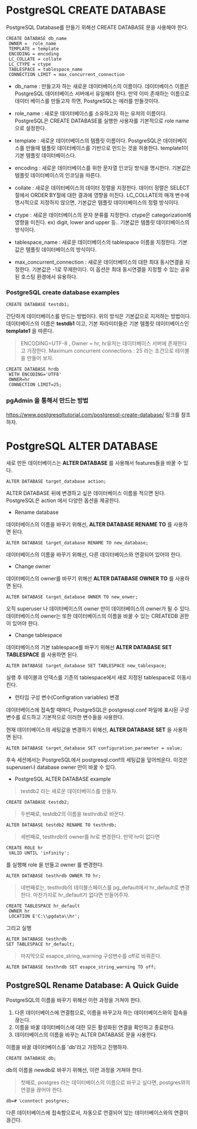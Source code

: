 # PostgreSQL CREATE DATABASE

PostgreSQL Database를 만들기 위해선 CREATE DATABASE 문을 사용해야 한다.

```
CREATE DATABASE db_name
 OWNER =  role_name
 TEMPLATE = template
 ENCODING = encoding
 LC_COLLATE = collate
 LC_CTYPE = ctype
 TABLESPACE = tablespace_name
 CONNECTION LIMIT = max_concurrent_connection
```

* db_name : 만들고자 하는 새로운 데이터베이스의 이름이다. 데이터베이스 이름은 PostgreSQL 데이터베이스 서버에서 유일해야 한다. 만약 이미 존재하는
이름으로 데이터 베이스를 만들고자 하면, PostgreSQL는 에러를 만들것이다.

* role_name : 새로운 데이터베이스를 소유하고자 하는 유저의 이름이다. PostgreSQL은 CREATE DATABASE를 실행한 사용자를 기본적으로 role name으로
설정한다.

* template : 새로운 데이터베이스의 템플릿 이름이다. PostgreSQL은 데이터베이스를 만들때 템플릿 데이터베이스를 기반으로 만드는 것을 허용한다.
template1이 기본 템플릿 데이터베이스다.

* encoding : 새로운 데이터베이스를 위한 문자열 인코딩 방식을 명시한다. 기본값은 템플릿 데이터베이스의 인코딩을 따른다.

* collate : 새로운 데이터베이스의 데이터 정렬을 지정한다. 데이터 정렬은 SELECT 절에서 ORDER BY절에 대한 결과에 영향을 미친다. LC_COLLATE의 
매개 변수에 명시적으로 지정하지 않으면, 기본값은 템플릿 데이터베이스의 정렬 방식이다.

* ctype : 새로운 데이터베이스의 문자 분류를 지정한다. ctype은 categorization에 영향을 미친다. ex) digit, lower and upper 등..
기본값은 템플릿 데이터베이스의 방식이다.

* tablespace_name : 새로운 데이터베이스의 tablespace 이름을 지정한다. 기본값은 템플릿 데이터베이스의 방식이다.

* max_concurrent_connection : 새로운 데이터베이스의 대한 최대 동시연결을 지정한다. 기본값은 -1로 무제한이다. 이 옵션은 최대 동시연결을 지정할 수
있는 공유된 호스팅 환경에서 유용하다.


### PostgreSQL create database examples

```
CREATE DATABASE testdb1;
```

간단하게 데이터베이스를 만드는 방법이다. 위의 방식은 기본값으로 지저하는 방법이다. 데이터베이스의 이름은 **testdb1** 이고, 기본 파라미터들은
기본 템플릿 데이터베이스인 **template1** 을 따른다.

> ENCODING=UTF-8 , Owner = hr, hr유저는 데이터베이스 서버에 존재한다고 가정한다. Maximum concurrent connections : 25 라는 조건으로 테이블을
만들어 보자.

```
CREATE DATABASE hrdb
 WITH ENCODING='UTF8'
 OWNER=hr
 CONNECTION LIMIT=25;
```

### pgAdmin 을 통해서 만드는 방법

https://www.postgresqltutorial.com/postgresql-create-database/ 링크를 참조하자.

# PostgreSQL ALTER DATABASE

새로 만든 데이터베이스는 **ALTER DATABASE** 를 사용해서 features들을 바꿀 수 있다.

```
ALTER DATABASE target_database action;
```

ALTER DATABASE 뒤에 변경하고 싶은 데이터베이스 이름을 적으면 된다. PostgreSQL은 action 에서 다양한 옵션을 제공한다.

* Rename database

데이터베이스의 이름을 바꾸기 위해선, **ALTER DATABASE RENAME TO** 를 사용하면 된다.
```
ALTER DATABASE target_database RENAME TO new_database;
```
데이터베이스의 이름을 바꾸기 위해선, 다른 데이터베이스와 연결되어 있어야 한다.

* Change owner

데이터베이스의 owner를 바꾸기 위해선 **ALTER DATABASE OWNER TO** 를 사용하면 된다.
```
ALTER DATABASE target_database OWNER TO new_onwer;
```
오직 superuser 나 데이터베이스의 owner 만이 데이터베이스의 owner가 될 수 있다. 데이터베이스의 owner는 또한 데이터베이스의 이름을 바꿀 수
있는 CREATEDB 권한이 있어야 한다.

* Change tablespace

데이터베이스의 기본 tablespace를 바꾸기 위해선 **ALTER DATABASE SET TABLESPACE** 를 사용하면 된다.
```
ALTER DATABASE target_database SET TABLESPACE new_tablespace;
```

실행 후 테이블과 인덱스를 기존의 tablespace에서 새로 지정된 tablespace로 이동시킨다.

* 런타임 구성 변수(Configration variables) 변경

데이터베이스에 접속할 때마다, PostgreSQL은 postgresql.conf 파일에 표시된 구성 변수를 로드하고 기본적으로 이러한 변수들을 사용한다.

현재 데이터베이스의 세팅값을 변경하기 위해선, **ALTER DATABASE SET** 을 사용하면 된다.

```
ALTER DATABASE target_database SET configuration_parameter = value;
```

후속 세션에서는 PostgreSQL에서 postgresql.conf의 세팅값을 덮어씌운다. 이것은 superuser나 database owner 만이 바꿀 수 있다.


* PostgreSQL ALTER DATABASE example

> testdb2 라는 새로운 데이터베이스를 만들자.
```
CREATE DATABASE testdb2;
```

> 두번째로, testdb2의 이름을 testhrdb로 바꾼다.
```
ALTER DATABASE testdb2 RENAME TO testhrdb;
```

> 세번째로, testhrdb의 owner를 hr로 변경한다. 만약 hr이 없다면

```
CREATE ROLE hr
 VALID UNTIL 'infinity';
```
를 실행해 role 을 만들고 owner 를 변경한다.

```
ALTER DATABASE testhrdb OWNER TO hr;
```

> 네번째로는, testhrdb의 테이블스페이스를 pg_default에서 hr_default로 변경한다. 마찬가지로 hr_default가 없다면 만들어주자.
```
CREATE TABLESPACE hr_default
 OWNER hr
 LOCATION E'C:\\pgdata\\hr';
```
그리고 실행
```
ALTER DATABASE testhrdb
SET TABLESPACE hr_default;
```

> 마지막으로 esapce_string_warning 구성변수를 off로 바꿔준다.
```
ALTER DATABASE testhrdb SET esapce_string_warning TO off;
```

## PostgreSQL Rename Database: A Quick Guide

PostgreSQL의 이름을 바꾸기 위해선 이런 과정을 거쳐야 한다.

1. 다른 데이터베이스에 연결함으로, 이름을 바꾸고자 하는 데이터베이스와의 접속을 끊는다.
2. 이름을 바꿀 데이터베이스에 대한 모든 활성화된 연결을 확인하고 종료한다.
3. 데이터베이스의 이름을 바꾸는 ALTER DATABASE 문을 사용한다.

이름을 바꿀 데이터베이스를 'db'라고 가정하고 진행하자.

```
CREATE DATABASE db;
```

db의 이름을 newdb로 바꾸기 위해선, 이런 과정을 거쳐야 한다.

> 첫째로, postgres 라는 데이터베이스의 이름으로 바꾸고 싶다면, postgres와의 연결을 끊어야 한다.
```
db=# \conntect postgres;
```
다른 데이터베이스에 접속함으로서, 자동으로 연결되어 있는 데이터베이스와의 연결이 끊긴다.


